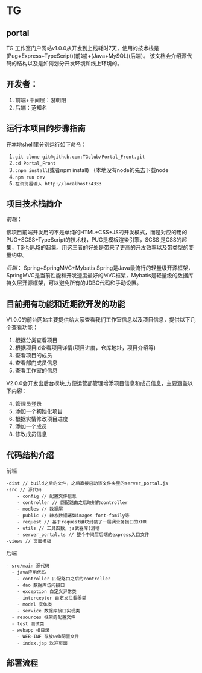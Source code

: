 # TG

## portal

TG 工作室门户网站v1.0.0从开发到上线耗时7天，使用的技术栈是(Pug+Express+TypeScript)(前端)+(Java+MySQL)(后端)。
该文档会介绍源代码的结构以及是如何划分开发环境和线上环境的。

开发者：
---

1. 前端+中间层：游朝阳
2. 后端：范知名

运行本项目的步骤指南
----------

在本地shell里分别运行如下命令：

1. `git clone git@github.com:TGclub/Portal_Front.git`
2. `cd Portal_Front`
3. `cnpm install`(或者npm install) （本地没有node的先去下载node
4. `npm run dev`
5. `在浏览器输入 http://localhost:4333`



项目技术栈简介
-------

*前端*：

 该项目前端开发用的不是单纯的HTML+CSS+JS的开发模式，而是对应的用的PUG+SCSS+TypeScript的技术栈，PUG是模板渲染引擎，SCSS
 是CSS的超集，TS也是JS的超集。用这三者的好处是带来了更高的开发效率以及带类型的变量约束。

*后端*：
      Spring+SpringMVC+Mybatis
      Spring是Java最流行的轻量级开源框架，SpringMVC是当前性能和开发速度最好的MVC框架，Mybatis是轻量级的数据库持久层开源框架，可以避免所有的JDBC代码和手动设置。


目前拥有功能和近期欲开发的功能
---------------

V1.0.0的前台网站主要提供给大家查看我们工作室信息以及项目信息，提供以下几个查看功能：

1. 根据分类查看项目
2. 根据项目id查看项目详情(项目进度，仓库地址，项目介绍等)
3. 查看项目的成员
4. 查看部门成员信息
5. 查看工作室的信息

V2.0.0会开发出后台模块,方便运营部管理增添项目信息和成员信息，主要涵盖以下内容：

4. 管理员登录
1. 添加一个初始化项目
2. 根据实情修改项目进度
3. 添加一个成员
5. 修改成员信息


代码结构介绍
------

前端

    -dist // build之后的文件，之后直接启动该文件夹里的server_portal.js
    -src // 源代码
        - config // 配置文件信息
        - controller // 匹配路由之后映射的controller
        - modles // 数据层
        - public // 静态数据诸如images font-family等
        - request // 基于request模块封装了一层调业务接口的XHR
        - utils // 工具函数，js武器库(滑稽
        - server_portal.ts // 整个中间层后端的express入口文件
    -views // 页面模板


后端

    - src/main 源代码
      - java应用代码
        - controller 匹配路由之后的controller
        - dao 数据库访问接口
        - exception 自定义异常类
        - interceptor 自定义拦截器类
        - model 实体类
        - service 数据库接口实现类
      - resources 框架的配置文件
      - test 测试类
      - webapp 根目录
        - WEB-INF 存放web配置文件
        - index.jsp 欢迎页面



部署流程
----























